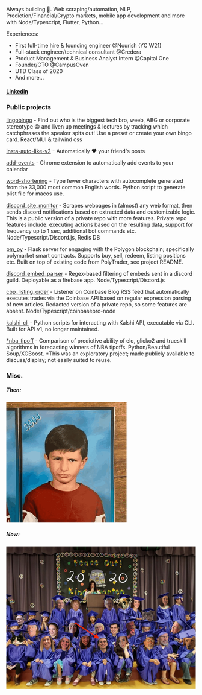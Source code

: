Always building 💪. Web scraping/automation, NLP, Prediction/Financial/Crypto markets, mobile app development and more with Node/Typescript, Flutter, Python...

Experiences:

- First full-time hire & founding engineer @Nourish (YC W21)
- Full-stack engineer/technical consultant @Credera
- Product Management & Business Analyst Intern @Capital One
- Founder/CTO @CampusOven
- UTD Class of 2020
- And more...

#### [LinkedIn](https://www.linkedin.com/in/logan-harless/)

### Public projects

[lingobingo](https://lingobingo.app) - Find out who is the biggest tech bro, weeb, ABG or corporate stereotype 😁 and liven up meetings & lectures by tracking which catchphrases the speaker spits out! Use a preset or create your own bingo card. React/MUI & tailwind css

[insta-auto-like-v2](https://github.com/EllAchE/insta-auto-like-v2) - Automatically ❤️ your friend's posts

[add-events](https://github.com/EllAchE/add-events) - Chrome extension to automatically add events to your calendar

[word-shortening](https://github.com/EllAchE/word-shortening) - Type fewer characters with autocomplete generated from the 33,000 most common English words. Python script to generate plist file for macos use.

[discord_site_monitor](https://github.com/EllAchE/discord_site_monitor) - Scrapes webpages in (almost) any web format, then sends discord notifications based on extracted data and customizable logic. This is a public version of a private repo with more features. Private repo features include: executing actions based on the resulting data, support for frequency up to 1 sec, additional bot commands etc. Node/Typescript/Discord.js, Redis DB

[pm_py](https://github.com/EllAchE/pm_py/blob/main/README.md) - Flask server for engaging with the Polygon blockchain; specifically polymarket smart contracts. Supports buy, sell, redeem, listing positions etc. Built on top of existing code from PolyTrader, see project README.

[discord_embed_parser](https://github.com/EllAchE/discord_embed_parser) - Regex-based filtering of embeds
sent in a discord guild. Deployable as a firebase app. Node/Typescript/Discord.js

[cbp_listing_order](https://github.com/EllAchE/cbp_listing_order) - Listener on Coinbase Blog RSS feed that automatically
executes trades via the Coinbase API based on regular expression parsing of new articles.
Redacted version of a private repo, so some features are absent. Node/Typescript/coinbasepro-node

[kalshi_cli](https://github.com/EllAchE/kalshi_cli) - Python scripts for interacting with Kalshi API, executable
via CLI. Built for API v1, no longer maintained.

[\*nba_tipoff](https://github.com/EllAchE/nba-tipoff-scraper) - Comparison of predictive ability of elo, glicko2 and
trueskill algorithms in forecasting winners of NBA tipoffs. Python/Beautiful Soup/XGBoost.
\*This was an exploratory project; made publicly available to discuss/display; not easily suited to reuse.

### Misc.

##### Then:

![alt text](./profilegif_looping.gif)

##### Now:

![alt text](./grad.jpg)
